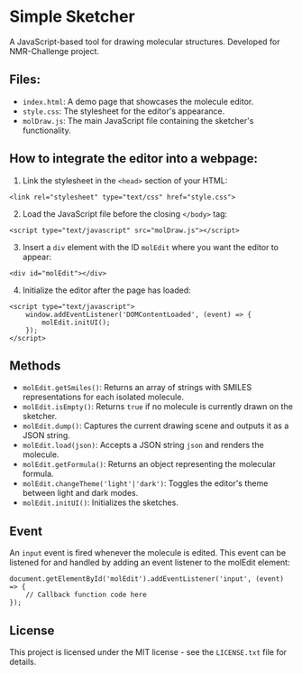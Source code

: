 # Simple Sketcher
A JavaScript-based tool for drawing molecular structures. Developed for NMR-Challenge project.

## Files:
- `index.html`: A demo page that showcases the molecule editor.
- `style.css`: The stylesheet for the editor's appearance.
- `molDraw.js`: The main JavaScript file containing the sketcher's functionality.


## How to integrate the editor into a webpage:
1. Link the stylesheet in the `<head>` section of your HTML:
```
<link rel="stylesheet" type="text/css" href="style.css">
```

2. Load the JavaScript file before the closing `</body>` tag:
```
<script type="text/javascript" src="molDraw.js"></script>
```

3. Insert a `div` element with the ID `molEdit` where you want the editor to appear:
```
<div id="molEdit"></div>
```

4. Initialize the editor after the page has loaded:
```
<script type="text/javascript">
    window.addEventListener('DOMContentLoaded', (event) => {
        molEdit.initUI();
    });
</script>
```

## Methods
- `molEdit.getSmiles()`: Returns an array of strings with SMILES representations for each isolated molecule.
- `molEdit.isEmpty()`: Returns `true` if no molecule is currently drawn on the sketcher.
- `molEdit.dump()`: Captures the current drawing scene and outputs it as a JSON string.
- `molEdit.load(json)`: Accepts a JSON string `json` and renders the molecule.
- `molEdit.getFormula()`: Returns an object representing the molecular formula.
- `molEdit.changeTheme('light'|'dark')`: Toggles the editor's theme between light and dark modes.
- `molEdit.initUI()`: Initializes the sketches.

## Event
An `input` event is fired whenever the molecule is edited. This event can be listened for and handled by adding an event listener to the molEdit element:
```
document.getElementById('molEdit').addEventListener('input', (event) => {
    // Callback function code here
});
```

## License
This project is licensed under the MIT license - see the `LICENSE.txt` file for details.
